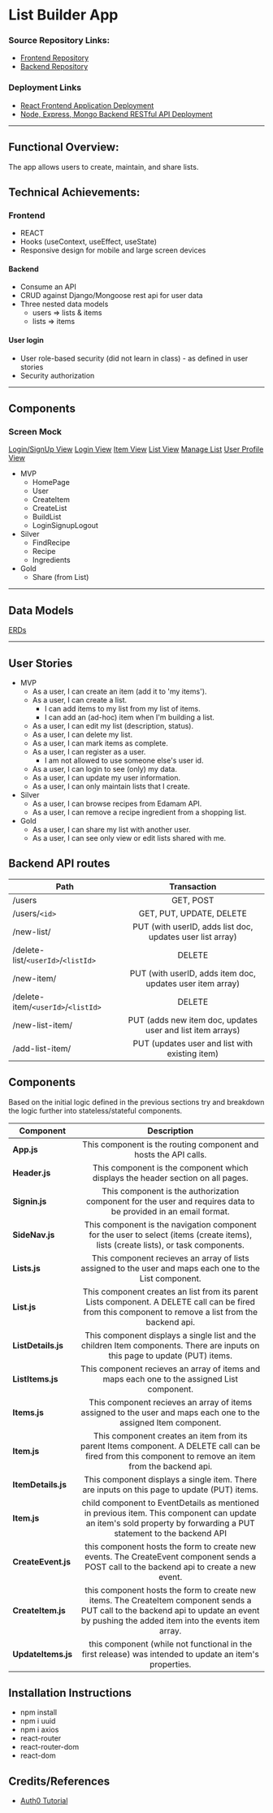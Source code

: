 # List Builder App

### Source Repository Links:
* [Frontend Repository](https://github.com/dvorakkarrie/list-builder-app)
* [Backend Repository](https://github.com/myraileen/listbuilder_backend)

### Deployment Links
* [React Frontend Application Deployment](https://listbuilderapp.herokuapp.com/)
* [Node, Express, Mongo Backend RESTful API Deployment](https://listbuilder-backend.herokuapp.com/)
---
## Functional Overview:
The app allows users to create, maintain, and share lists.

## Technical Achievements:
### Frontend
 * REACT
 * Hooks (useContext, useEffect, useState)
 * Responsive design for mobile and large screen devices
#### Backend
 * Consume an API
 * CRUD against Django/Mongoose rest api for user data
 * Three nested data models
    - users => lists & items
    - lists => items
#### User login
 * User role-based security (did not learn in class) - as defined in user stories
 * Security authorization

---
## Components
### Screen Mock
[Login/SignUp View](https://wireframe.cc/UUdu4W)
[Login View](https://wireframe.cc/KvXkK2)
[Item View](https://wireframe.cc/8DJyT8)
[List View](https://wireframe.cc/NanzQ3)
[Manage List](https://wireframe.cc/2sCU9g)
[User Profile View]()  

* MVP
  * HomePage
  * User
  * CreateItem
  * CreateList
  * BuildList
  * LoginSignupLogout
* Silver
  * FindRecipe
  * Recipe
  * Ingredients
* Gold
  * Share (from List)
---
## Data Models
[ERDs](https://dbdiagram.io/d/5e924af039d18f5553fd74eb)

---
## User Stories
* MVP 
  * As a user, I can create an item (add it to 'my items').
  * As a user, I can create a list.
    * I can add items to my list from my list of items.
    * I can add an (ad-hoc) item when I'm building a list.
  * As a user, I can edit my list (description, status). 
  * As a user, I can delete my list.
  * As a user, I can mark items as complete.
  * As a user, I can register as a user.
    * I am not allowed to use someone else's user id.
  * As a user, I can login to see (only) my data.
  * As a user, I can update my user information.
  * As a user, I can only maintain lists that I create.
* Silver
  * As a user, I can browse recipes from Edamam API.
  * As a user, I can remove a recipe ingredient from a shopping list.
* Gold
  * As a user, I can share my list with another user.
  * As a user, I can see only view or edit lists shared with me.

## Backend API routes
| Path | Transaction |
| --- | :---:|
| /users | GET, POST |
| /users/`<id>` | GET, PUT, UPDATE, DELETE |
| /new-list/ | PUT (with userID, adds list doc, updates user list array) |
| /delete-list/`<userId>`/`<listId>` | DELETE |
| /new-item/ | PUT (with userID, adds item doc, updates user item array) |
| /delete-item/`<userId>`/`<listId>` | DELETE |
| /new-list-item/ | PUT (adds new item doc, updates user and list item arrays) |
| /add-list-item/ | PUT (updates user and list with existing item) |

## Components
Based on the initial logic defined in the previous sections try and breakdown the logic further into stateless/stateful components.

| Component | Description |
| --- |  :---: |
| **App.js** | This component is the routing component and hosts the API calls. |
| **Header.js** | This component is the component which displays the header section on all pages. |
| **Signin.js** | This component is the authorization component for the user and requires data to be provided in an email format. |
| **SideNav.js** | This component is the navigation component for the user to select (items (create items), lists (create lists), or task components. |
| **Lists.js** | This component recieves an array of lists assigned to the user and maps each one to the List component. |
| **List.js** | This component creates an list from its parent Lists component. A DELETE call can be fired from this component to remove a list from the backend api. |
| **ListDetails.js** | This component displays a single list and the children Item components. There are inputs on this page to update (PUT) items. |
| **ListItems.js** | This component recieves an array of items and maps each one to the assigned List component. |
| **Items.js** | This component recieves an array of items assigned to the user and maps each one to the assigned Item component. |
| **Item.js** | This component creates an item from its parent Items component. A DELETE call can be fired from this component to remove an item from the backend api. |
| **ItemDetails.js** | This component displays a single item. There are inputs on this page to update (PUT) items. |
| **Item.js** | child component to EventDetails as mentioned in previous item. This component can update an item's sold property by forwarding a PUT statement to the backend API |
| **CreateEvent.js** | this component hosts the form to create new events. The CreateEvent component sends a POST call to the backend api to create a new event. |
| **CreateItem.js** | this component hosts the form to create new items. The CreateItem component sends a PUT call to the backend api to update an event by pushing the added item into the events item array. |
| **UpdateItems.js** | this component (while not functional in the first release) was intended to update an item's properties. |

## Installation Instructions
* npm install
* npm i uuid
* npm i axios
* react-router
* react-router-dom
* react-dom

## Credits/References
* [Auth0 Tutorial](https://manage.auth0.com/dashboard/us/dev-9zf3-xc1/applications/gAanIirzJ76DQa5mSkSlp1lGyn8UkdGs/quickstart)
